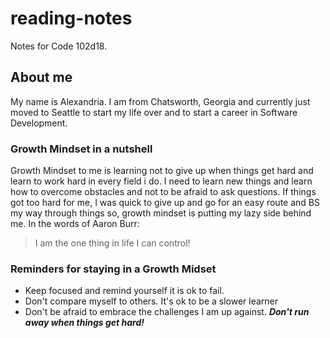 # reading-notes
Notes for Code 102d18.

## About me
My name is Alexandria. I am from Chatsworth, Georgia and currently just moved to Seattle to start my life over
and to start a career in Software Development.

### Growth Mindset in a nutshell
Growth Mindset to me is learning not to give up when things get hard and learn to work hard in every field i do. I need to
learn new things and learn how to overcome obstacles and not to be afraid to ask questions.
  If things got too hard for me, I was quick to give up and go for an easy route and BS my way through things so, growth mindset is putting my lazy side
behind me.
In the words of Aaron Burr:
> I am the one thing in life I can control!

### Reminders for staying in a Growth Midset
- Keep focused and remind yourself it is ok to fail.
- Don't compare myself to others. It's ok to be a slower learner
- Don't be afraid to embrace the challenges I am up against. ***Don't run away when things get hard!***
